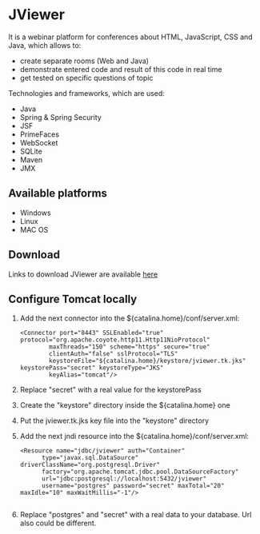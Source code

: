 JViewer
=======

It is a webinar platform for conferences about HTML, JavaScript, CSS and Java, which allows to:
- create separate rooms (Web and Java)
- demonstrate entered code and result of this code in real time
- get tested on specific questions of topic

Technologies and frameworks, which are used:
- Java
- Spring & Spring Security
- JSF
- PrimeFaces
- WebSocket
- SQLite
- Maven
- JMX

## Available platforms
- Windows
- Linux
- MAC OS

## Download
Links to download JViewer are available <a href="http://jviewer.tk:8080/download.xhtml" target="_blank">here</a>

## Configure Tomcat locally
1. Add the next connector into the ${catalina.home}/conf/server.xml:

    ```
    <Connector port="8443" SSLEnabled="true" protocol="org.apache.coyote.http11.Http11NioProtocol"
            maxThreads="150" scheme="https" secure="true"
            clientAuth="false" sslProtocol="TLS"
            keystoreFile="${catalina.home}/keystore/jviewer.tk.jks" keystorePass="secret" keystoreType="JKS"
            keyAlias="tomcat"/>
    ```
2. Replace "secret" with a real value for the keystorePass
3. Create the "keystore" directory inside the ${catalina.home} one
4. Put the jviewer.tk.jks key file into the "keystore" directory
5. Add the next jndi resource into the ${catalina.home}/conf/server.xml:
    ```
    <Resource name="jdbc/jviewer" auth="Container"
          type="javax.sql.DataSource" driverClassName="org.postgresql.Driver"
		  factory="org.apache.tomcat.jdbc.pool.DataSourceFactory"
          url="jdbc:postgresql://localhost:5432/jviewer"
          username="postgres" password="secret" maxTotal="20" maxIdle="10" maxWaitMillis="-1"/>
          
    ```
6. Replace "postgres" and "secret" with a real data to your database. Url also could be different.

